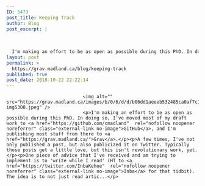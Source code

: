 ```yaml
---
ID: 5473
post_title: Keeping Track
author: Blog
post_excerpt: |
  
  
  
  I'm making an effort to be as open as possible during this PhD. In doing so, I've moved most of my draft work to GitHub, and I'm publishing most stuff from there to Grav...
layout: post
permalink: >
  https://grav.madland.ca/blog/keeping-track
published: true
post_date: 2018-10-22 22:22:14
---
```


                
                                <img alt="" src="https://grav.madland.ca/images/b/0/6/d/d/b06dd1aeeeb532485ca0af7c14c5a8ff154c48b8-img5308.jpeg" />
                                <p>I'm making an effort to be as open as possible during this PhD. In doing so, I've moved most of my draft work to <a href="https://github.com/cmadland"  rel="nofollow noopener noreferrer" class="external-link no-image">GitHub</a>, and I'm publishing most stuff from there to <a href="https://grav.madland.ca/">Grav</a>.</p><p>A few times, I've not only published a post, but also publicized it on Twitter. Typically those posts get a little love, but this isn't revolutionary work, yet.</p><p>One piece of advice that I've received and am trying to implement is to 'write while I read' (HT to <a href="https://twitter.com/InbaKehoe"  rel="nofollow noopener noreferrer" class="external-link no-image">Inba</a> for that tidbit). The idea is to not just read artic...</p>